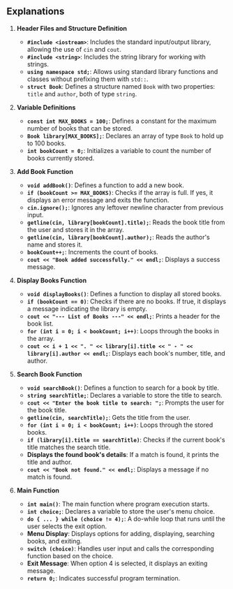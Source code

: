 ## Explanations

1. **Header Files and Structure Definition**
   - **`#include <iostream>`**: Includes the standard input/output library, allowing the use of `cin` and `cout`.
   - **`#include <string>`**: Includes the string library for working with strings.
   - **`using namespace std;`**: Allows using standard library functions and classes without prefixing them with `std::`.
   - **`struct Book`**: Defines a structure named `Book` with two properties: `title` and `author`, both of type `string`.

2. **Variable Definitions**
   - **`const int MAX_BOOKS = 100;`**: Defines a constant for the maximum number of books that can be stored.
   - **`Book library[MAX_BOOKS];`**: Declares an array of type `Book` to hold up to 100 books.
   - **`int bookCount = 0;`**: Initializes a variable to count the number of books currently stored.

3. **Add Book Function**
   - **`void addBook()`**: Defines a function to add a new book.
   - **`if (bookCount >= MAX_BOOKS)`**: Checks if the array is full. If yes, it displays an error message and exits the function.
   - **`cin.ignore();`**: Ignores any leftover newline character from previous input.
   - **`getline(cin, library[bookCount].title);`**: Reads the book title from the user and stores it in the array.
   - **`getline(cin, library[bookCount].author);`**: Reads the author's name and stores it.
   - **`bookCount++;`**: Increments the count of books.
   - **`cout << "Book added successfully." << endl;`**: Displays a success message.

4. **Display Books Function**
   - **`void displayBooks()`**: Defines a function to display all stored books.
   - **`if (bookCount == 0)`**: Checks if there are no books. If true, it displays a message indicating the library is empty.
   - **`cout << "--- List of Books ---" << endl;`**: Prints a header for the book list.
   - **`for (int i = 0; i < bookCount; i++)`**: Loops through the books in the array.
   - **`cout << i + 1 << ". " << library[i].title << " - " << library[i].author << endl;`**: Displays each book's number, title, and author.

5. **Search Book Function**
   - **`void searchBook()`**: Defines a function to search for a book by title.
   - **`string searchTitle;`**: Declares a variable to store the title to search.
   - **`cout << "Enter the book title to search: ";`**: Prompts the user for the book title.
   - **`getline(cin, searchTitle);`**: Gets the title from the user.
   - **`for (int i = 0; i < bookCount; i++)`**: Loops through the stored books.
   - **`if (library[i].title == searchTitle)`**: Checks if the current book's title matches the search title.
   - **Displays the found book's details**: If a match is found, it prints the title and author.
   - **`cout << "Book not found." << endl;`**: Displays a message if no match is found.

6. **Main Function**
   - **`int main()`**: The main function where program execution starts.
   - **`int choice;`**: Declares a variable to store the user's menu choice.
   - **`do { ... } while (choice != 4);`**: A do-while loop that runs until the user selects the exit option.
   - **Menu Display**: Displays options for adding, displaying, searching books, and exiting.
   - **`switch (choice)`**: Handles user input and calls the corresponding function based on the choice.
   - **Exit Message**: When option 4 is selected, it displays an exiting message.
   - **`return 0;`**: Indicates successful program termination.
